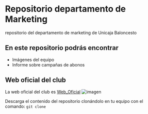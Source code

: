 # Repositorio departamento de Marketing
repositorio del departamento de marketing de Unicaja Baloncesto
## En este repositorio podrás encontrar
- Imágenes del equipo
- Informe sobre campañas de abonos

## Web oficial del club 
La web oficial del club es [Web_Oficial](https://www.unicajabaloncesto.com/)
![imagen](https://www.unicajabaloncesto.com/Images/Web/logo.png)

Descarga el contenido del repositorio clonándolo en tu equipo con el comando:
``git clone``	